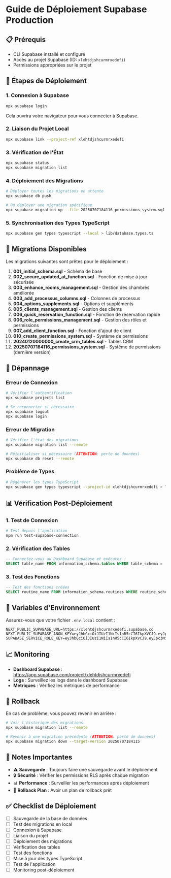 # Guide de Déploiement Supabase Production

## 📋 Prérequis

- CLI Supabase installé et configuré
- Accès au projet Supabase (ID: `xlehtdjshcurmrxedefi`)
- Permissions appropriées sur le projet

## 🚀 Étapes de Déploiement

### 1. Connexion à Supabase

```bash
npx supabase login
```

Cela ouvrira votre navigateur pour vous connecter à Supabase.

### 2. Liaison du Projet Local

```bash
npx supabase link --project-ref xlehtdjshcurmrxedefi
```

### 3. Vérification de l'État

```bash
npx supabase status
npx supabase migration list
```

### 4. Déploiement des Migrations

```bash
# Déployer toutes les migrations en attente
npx supabase db push

# Ou déployer une migration spécifique
npx supabase migration up --file 20250707184116_permissions_system.sql
```

### 5. Synchronisation des Types TypeScript

```bash
npx supabase gen types typescript --local > lib/database.types.ts
```

## 📂 Migrations Disponibles

Les migrations suivantes sont prêtes pour le déploiement :

1. **001_initial_schema.sql** - Schéma de base
2. **002_secure_updated_at_function.sql** - Fonction de mise à jour sécurisée
3. **003_enhance_rooms_management.sql** - Gestion des chambres améliorée
4. **003_add_processus_columns.sql** - Colonnes de processus
5. **004_options_supplements.sql** - Options et suppléments
6. **005_clients_management.sql** - Gestion des clients
7. **006_quick_reservation_function.sql** - Fonction de réservation rapide
8. **006_role_permissions_management.sql** - Gestion des rôles et permissions
9. **007_add_client_function.sql** - Fonction d'ajout de client
10. **010_create_permissions_system.sql** - Système de permissions
11. **20240120000000_create_crm_tables.sql** - Tables CRM
12. **20250707184116_permissions_system.sql** - Système de permissions (dernière version)

## 🔧 Dépannage

### Erreur de Connexion

```bash
# Vérifier l'authentification
npx supabase projects list

# Se reconnecter si nécessaire
npx supabase logout
npx supabase login
```

### Erreur de Migration

```bash
# Vérifier l'état des migrations
npx supabase migration list --remote

# Réinitialiser si nécessaire (ATTENTION: perte de données)
npx supabase db reset --remote
```

### Problème de Types

```bash
# Régénérer les types TypeScript
npx supabase gen types typescript --project-id xlehtdjshcurmrxedefi > lib/database.types.ts
```

## 📊 Vérification Post-Déploiement

### 1. Test de Connexion

```bash
# Test depuis l'application
npm run test-supabase-connection
```

### 2. Vérification des Tables

```sql
-- Connectez-vous au Dashboard Supabase et exécutez :
SELECT table_name FROM information_schema.tables WHERE table_schema = 'public';
```

### 3. Test des Fonctions

```sql
-- Test des fonctions créées
SELECT routine_name FROM information_schema.routines WHERE routine_schema = 'public';
```

## 🔐 Variables d'Environnement

Assurez-vous que votre fichier `.env.local` contient :

```env
NEXT_PUBLIC_SUPABASE_URL=https://xlehtdjshcurmrxedefi.supabase.co
NEXT_PUBLIC_SUPABASE_ANON_KEY=eyJhbGciOiJIUzI1NiIsInR5cCI6IkpXVCJ9.eyJpc3MiOiJzdXBhYmFzZSIsInJlZiI6InhsZWh0ZGpzaGN1cm1yeGVkZWZpIiwicm9sZSI6ImFub24iLCJpYXQiOjE3NTE4MzkyMTMsImV4cCI6MjA2NzQxNTIxM30.rUTpcdCOEzrJX_WEeDh8BAI7sMU2F55fZbyaZeDuSWI
SUPABASE_SERVICE_ROLE_KEY=eyJhbGciOiJIUzI1NiIsInR5cCI6IkpXVCJ9.eyJpc3MiOiJzdXBhYmFzZSIsInJlZiI6InhsZWh0ZGpzaGN1cm1yeGVkZWZpIiwicm9sZSI6InNlcnZpY2Vfcm9sZSIsImlhdCI6MTc1MTgzOTIxMywiZXhwIjoyMDY3NDE1MjEzfQ.fuZ6eQXLJOGiKvN7mTHpJv3F42PfnwtEFJmIyzBJYeY
```

## 📈 Monitoring

- **Dashboard Supabase** : https://app.supabase.com/project/xlehtdjshcurmrxedefi
- **Logs** : Surveillez les logs dans le dashboard Supabase
- **Métriques** : Vérifiez les métriques de performance

## 🔄 Rollback

En cas de problème, vous pouvez revenir en arrière :

```bash
# Voir l'historique des migrations
npx supabase migration list --remote

# Revenir à une migration précédente (ATTENTION: perte de données)
npx supabase migration down --target-version 20250707184115
```

## 📝 Notes Importantes

- ⚠️ **Sauvegarde** : Toujours faire une sauvegarde avant le déploiement
- 🔒 **Sécurité** : Vérifier les permissions RLS après chaque migration
- 📊 **Performance** : Surveiller les performances après déploiement
- 🔄 **Rollback Plan** : Avoir un plan de rollback prêt

## ✅ Checklist de Déploiement

- [ ] Sauvegarde de la base de données
- [ ] Test des migrations en local
- [ ] Connexion à Supabase
- [ ] Liaison du projet
- [ ] Déploiement des migrations
- [ ] Vérification des tables
- [ ] Test des fonctions
- [ ] Mise à jour des types TypeScript
- [ ] Test de l'application
- [ ] Monitoring post-déploiement 